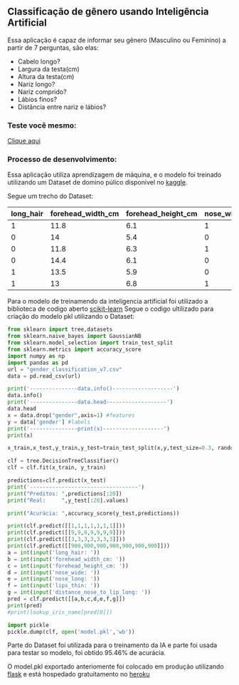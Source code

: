 ## Classificação de gênero usando Inteligência Artificial

Essa aplicação é capaz de informar seu gênero (Masculino ou Feminino) a partir de 7 perguntas, são elas:
 - Cabelo longo?
 - Largura da testa(cm)
 - Altura da testa(cm)
 - Nariz longo?
 - Nariz comprido?
 - Lábios finos?
 - Distância entre nariz e lábios?

### Teste você mesmo:
[Clique aqui](https://classificacao-de-genero-ia.herokuapp.com/ "https://classificacao-de-genero-ia.herokuapp.com/")
### Processo de desenvolvimento:
Essa aplicação utiliza aprendizagem de máquina, e o modelo foi treinado utilizando um Dataset de domino púlico disponivel no  [kaggle](https://www.kaggle.com/datasets/elakiricoder/gender-classification-dataset "kaggle").

Segue um trecho do Dataset:

|long_hair|forehead_width_cm|forehead_height_cm|nose_wide|nose_long|lips_thin|distance_nose_to_lip_long|gender|
|--|--|--|--|--|--|--|--|
|1|11.8|6.1|1|0|1|1|Male|
|0|14|5.4|0|0|1|0|Female|
|0|11.8|6.3|1|1|1|1|Male|
|0|14.4|6.1|0|1|1|1|Male|
|1|13.5|5.9|0|0|0|0|Female|
|1|13|6.8|1|1|1|1|Male|

Para o modelo de treinamendo da inteligencia artificial foi utilizado a biblioteca de codigo aberto [scikit-learn](https://scikit-learn.org/ "scikit-learn")
Segue o codigo ultilizado para criação do modelo pkl utilizando o Dataset:
```python
from sklearn import tree,datasets
from sklearn.naive_bayes import GaussianNB
from sklearn.model_selection import train_test_split
from sklearn.metrics import accuracy_score
import numpy as np
import pandas as pd
url = "gender_classification_v7.csv"
data = pd.read_csv(url)

print('---------------data.info()-------------------')
data.info()
print('---------------data.head-------------------')
data.head
x = data.drop("gender",axis=1) #features
y = data['gender'] #labels
print('---------------print(x)-------------------')
print(x)

x_train,x_test,y_train,y_test=train_test_split(x,y,test_size=0.3, random_state=42)

clf = tree.DecisionTreeClassifier()
clf = clf.fit(x_train, y_train)

predictions=clf.predict(x_test)
print('----------------------------------')
print("Preditos: ",predictions[:20])
print("Real:     ",y_test[:20].values)

print("Acurácia: ",accuracy_score(y_test,predictions))

print(clf.predict([[1,1,1,1,1,1,1]]))
print(clf.predict([[9,9,9,9,9,9,9]]))
print(clf.predict([[3,3,3,3,3,3,3]]))
print(clf.predict([[900,900,900,900,900,900,900]]))
a = int(input('long_hair: '))
b = int(input('forehead_width_cm: '))
c = int(input('forehead_height_cm: '))
d = int(input('nose_wide: '))
e = int(input('nose_long: '))
f = int(input('lips_thin: '))
g = int(input('distance_nose_to_lip_long: '))
pred = clf.predict([[a,b,c,d,e,f,g]])
print(pred)
#print(lookup_iris_name[pred[0]])

import pickle
pickle.dump(clf, open('model.pkl','wb'))


```
Parte do Dataset foi utilizada para o treinamento da IA e parte foi usada para testar so modelo, foi obtido 95.46% de acurácia.

O model.pkl exportado anteriomente foi colocado em produção utilizando [flask](https://flask.palletsprojects.com/ "flask") e está hospedado gratuitamento no [heroku](https://www.heroku.com/ "heroku")




